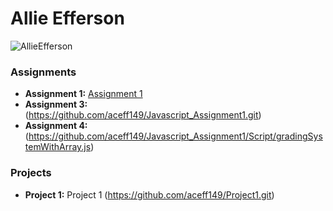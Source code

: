 # Allie Efferson
![AllieEfferson](https://github.com/user-attachments/assets/3367aab9-19d5-4f80-a574-1801f7e20b82) 


### Assignments 
- **Assignment 1:** [Assignment 1](http://127.0.0.1:5500/Index.html)
- **Assignment 3:** (https://github.com/aceff149/Javascript_Assignment1.git)
- **Assignment 4:** (https://github.com/aceff149/Javascript_Assignment1/Script/gradingSystemWithArray.js)
### Projects
  - **Project 1:** Project 1 (https://github.com/aceff149/Project1.git)

